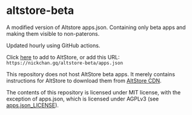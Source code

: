 # altstore-beta
A modified version of Altstore apps.json. Containing only beta apps and making them visible to non-paterons.

Updated hourly using GitHub actions.

Click <a href="altstore://source?url=https://nickchan.gq/altstore-beta/apps.json">here</a> to add to AltStore, or
add this URL: `https://nickchan.gq/altstore-beta/apps.json`

This repository does not host AltStore beta apps. It merely contains instructions for AltStore to download them
from [AltStore CDN](https://cdn.altstore.io).

The contents of this repository is licensed under MIT license, with the exception of apps.json, which is
licensed under AGPLv3 (see [apps.json_LICENSE](apps.json_LICENSE)).
